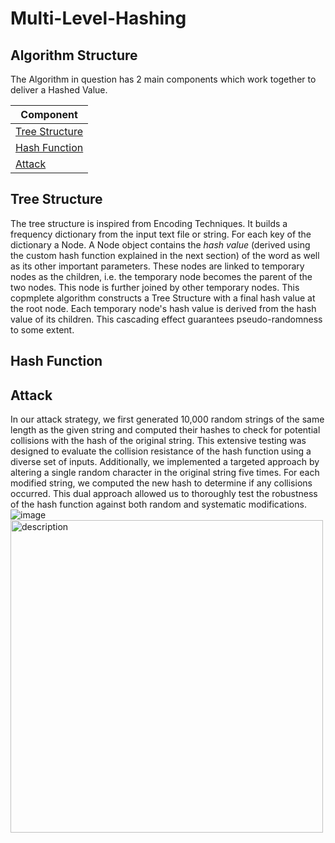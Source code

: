 # Multi-Level-Hashing

## Algorithm Structure

The Algorithm in question has 2 main components which work together to deliver a Hashed Value.

| Component                         |
| --------------------------------- |
| [Tree Structure](#tree-structure) |
| [Hash Function](#hash-function)   |
| [Attack](#attack)                 |

## Tree Structure

The tree structure is inspired from Encoding Techniques. It builds a frequency dictionary from the input text file or string. For each key of the dictionary a Node. A Node object contains the _hash value_ (derived using the custom hash function explained in the next section) of the word as well as its other important parameters. These nodes are linked to temporary nodes as the children, i.e. the temporary node becomes the parent of the two nodes. This node is further joined by other temporary nodes. This copmplete algorithm constructs a Tree Structure with a final hash value at the root node. Each temporary node's hash value is derived from the hash value of its children. This cascading effect guarantees pseudo-randomness to some extent.

## Hash Function

## Attack

In our attack strategy, we first generated 10,000 random strings of the same length as the given string and computed their hashes to check for potential collisions with the hash of the original string. This extensive testing was designed to evaluate the collision resistance of the hash function using a diverse set of inputs. Additionally, we implemented a targeted approach by altering a single random character in the original string five times. For each modified string, we computed the new hash to determine if any collisions occurred. This dual approach allowed us to thoroughly test the robustness of the hash function against both random and systematic modifications.
![image](https://github.com/umar-tariq-1/Multi-Level-Hashing/assets/97828137/0b80fb1c-fd73-49ec-b688-e7a8f62faa7b)
<img src="https://github.com/umar-tariq-1/Multi-Level-Hashing/assets/97828137/0b80fb1c-fd73-49ec-b688-e7a8f62faa7b" alt="description" width="500"/>
